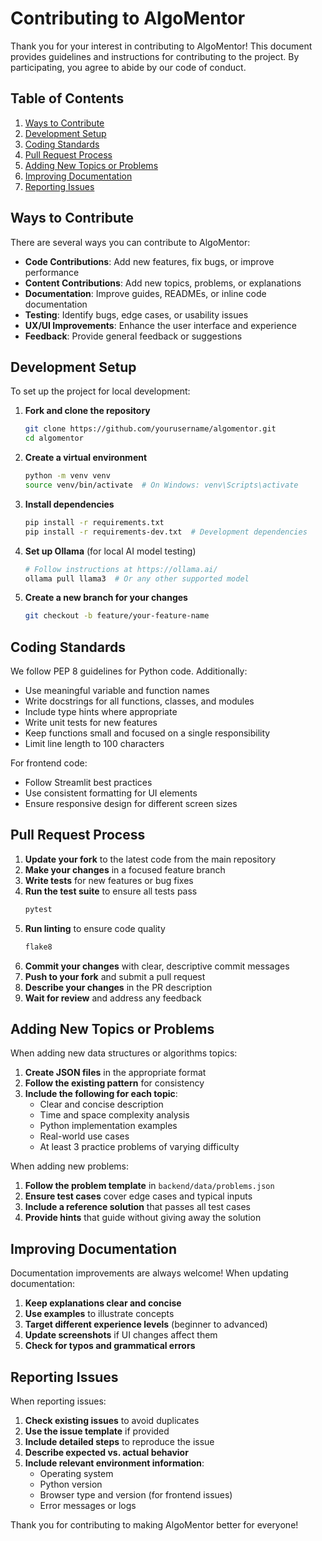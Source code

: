 # Contributing to AlgoMentor

Thank you for your interest in contributing to AlgoMentor! This document provides guidelines and instructions for contributing to the project. By participating, you agree to abide by our code of conduct.

## Table of Contents

1. [Ways to Contribute](#ways-to-contribute)
2. [Development Setup](#development-setup)
3. [Coding Standards](#coding-standards)
4. [Pull Request Process](#pull-request-process)
5. [Adding New Topics or Problems](#adding-new-topics-or-problems)
6. [Improving Documentation](#improving-documentation)
7. [Reporting Issues](#reporting-issues)

## Ways to Contribute

There are several ways you can contribute to AlgoMentor:

- **Code Contributions**: Add new features, fix bugs, or improve performance
- **Content Contributions**: Add new topics, problems, or explanations
- **Documentation**: Improve guides, READMEs, or inline code documentation
- **Testing**: Identify bugs, edge cases, or usability issues
- **UX/UI Improvements**: Enhance the user interface and experience
- **Feedback**: Provide general feedback or suggestions

## Development Setup

To set up the project for local development:

1. **Fork and clone the repository**
   ```bash
   git clone https://github.com/yourusername/algomentor.git
   cd algomentor
   ```

2. **Create a virtual environment**
   ```bash
   python -m venv venv
   source venv/bin/activate  # On Windows: venv\Scripts\activate
   ```

3. **Install dependencies**
   ```bash
   pip install -r requirements.txt
   pip install -r requirements-dev.txt  # Development dependencies
   ```

4. **Set up Ollama** (for local AI model testing)
   ```bash
   # Follow instructions at https://ollama.ai/
   ollama pull llama3  # Or any other supported model
   ```

5. **Create a new branch for your changes**
   ```bash
   git checkout -b feature/your-feature-name
   ```

## Coding Standards

We follow PEP 8 guidelines for Python code. Additionally:

- Use meaningful variable and function names
- Write docstrings for all functions, classes, and modules
- Include type hints where appropriate
- Write unit tests for new features
- Keep functions small and focused on a single responsibility
- Limit line length to 100 characters

For frontend code:
- Follow Streamlit best practices
- Use consistent formatting for UI elements
- Ensure responsive design for different screen sizes

## Pull Request Process

1. **Update your fork** to the latest code from the main repository
2. **Make your changes** in a focused feature branch
3. **Write tests** for new features or bug fixes
4. **Run the test suite** to ensure all tests pass
   ```bash
   pytest
   ```
5. **Run linting** to ensure code quality
   ```bash
   flake8
   ```
6. **Commit your changes** with clear, descriptive commit messages
7. **Push to your fork** and submit a pull request
8. **Describe your changes** in the PR description
9. **Wait for review** and address any feedback

## Adding New Topics or Problems

When adding new data structures or algorithms topics:

1. **Create JSON files** in the appropriate format
2. **Follow the existing pattern** for consistency
3. **Include the following for each topic**:
   - Clear and concise description
   - Time and space complexity analysis
   - Python implementation examples
   - Real-world use cases
   - At least 3 practice problems of varying difficulty

When adding new problems:

1. **Follow the problem template** in `backend/data/problems.json`
2. **Ensure test cases** cover edge cases and typical inputs
3. **Include a reference solution** that passes all test cases
4. **Provide hints** that guide without giving away the solution

## Improving Documentation

Documentation improvements are always welcome! When updating documentation:

1. **Keep explanations clear and concise**
2. **Use examples** to illustrate concepts
3. **Target different experience levels** (beginner to advanced)
4. **Update screenshots** if UI changes affect them
5. **Check for typos and grammatical errors**

## Reporting Issues

When reporting issues:

1. **Check existing issues** to avoid duplicates
2. **Use the issue template** if provided
3. **Include detailed steps** to reproduce the issue
4. **Describe expected vs. actual behavior**
5. **Include relevant environment information**:
   - Operating system
   - Python version
   - Browser type and version (for frontend issues)
   - Error messages or logs

Thank you for contributing to making AlgoMentor better for everyone!